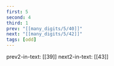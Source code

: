 ```yaml
---
first: 5
second: 4
third: 1
prev: "[[many_digits/5/40]]"
next: "[[many_digits/5/42]]"
tags: [odd]
---
```

prev2-in-text: [[39]]
next2-in-text: [[43]]
